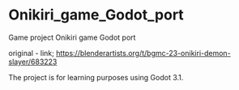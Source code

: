 # Onikiri_game_Godot_port
Game project Onikiri game Godot port

original - link; https://blenderartists.org/t/bgmc-23-onikiri-demon-slayer/683223

The project is for learning purposes using Godot 3.1. 
